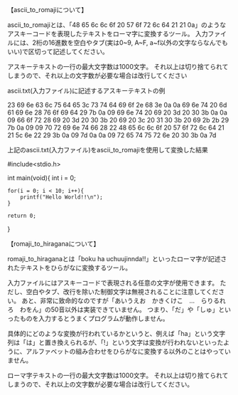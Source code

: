 【ascii_to_romajiについて】

ascii_to_romajiとは、「48 65 6c 6c 6f 20 57 6f 72 6c 64 21 21 0a」のようなアスキーコードを表現したテキストをローマ字に変換するツール。
入力ファイルには、2桁の16進数を空白やタブ(実は0~9, A~F, a~f以外の文字ならなんでもいい)で区切って記述してください。

アスキーテキストの一行の最大文字数は1000文字。
それ以上は切り捨てられてしまうので、それ以上の文字数が必要な場合は改行してください

ascii.txt(入力ファイル)に記述するアスキーテキストの例

23 69 6e 63 6c 75 64 65 3c 73 74 64 69 6f 2e 68 3e 0a 0a
69 6e 74 20 6d 61 69 6e 28 76 6f 69 64 29 7b 0a 09
69 6e 74 20 69 20 3d 20 30 3b 0a 0a 09
66 6f 72 28 69 20 3d 20 30 3b 20 69 20 3c 20 31 30 3b 20 69 2b 2b 29 7b 0a 09 09
70 72 69 6e 74 66 28 22 48 65 6c 6c 6f 20 57 6f 72 6c 64 21 21 5c 6e 22 29 3b 0a 09
7d 0a 0a 09
72 65 74 75 72 6e 20 30 3b 0a
7d

上記のascii.txt(入力ファイル)をascii_to_romajiを使用して変換した結果

#include<stdio.h>

int main(void){
	int i = 0;

	for(i = 0; i < 10; i++){
		printf("Hello World!!\n");
	}

	return 0;
}

【romaji_to_hiraganaについて】

romaji_to_hiraganaとは「boku ha uchuujinnda!!」といったローマ字が記述されたテキストをひらがなに変換するツール。

入力ファイルにはアスキーコードで表現される任意の文字が使用できます。
ただし、空白やタブ、改行を除いた制御文字は無視されることに注意してください。
あと、非常に致命的なのですが「あいうえお　かきくけこ　...　らりるれろ　わをん」の50音以外は実装できていません。
つまり、「だ」や「しゅ」といったものを入力するとうまくプログラムが動作しません。

具体的にどのような変換が行われているかというと、例えば「ha」という文字列は「は」と置き換えられるが、「!」という文字は変換が行われないといったように、アルファベットの組み合わせをひらがなに変換する以外のことはやっていません。

ローマ字テキストの一行の最大文字数は1000文字。
それ以上は切り捨てられてしまうので、それ以上の文字数が必要な場合は改行してください。
